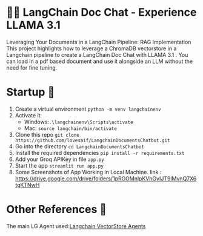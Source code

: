 # 🦜🔗 LangChain Doc Chat - Experience LLAMA 3.1

Leveraging Your Documents in a LangChain Pipeline: RAG Implementation
This project highlights how to leverage a ChromaDB vectorstore in a Langchain pipeline to create a LangChain Doc Chat with LLAMA 3.1 . You can load in a pdf based document and use it alongside an LLM without the need for fine tuning. 


# Startup 🚀
1. Create a virtual environment `python -m venv langchainenv`
2. Activate it: 
   - Windows:`.\langchainenv\Scripts\activate`
   - Mac: `source langchain/bin/activate`
3. Clone this repo `git clone https://github.com/lovesaif/LangchainDocumentsChatbot.git`
4. Go into the directory `cd LangchainDocumentsChatbot
`
5. Install the required dependencies `pip install -r requirements.txt`
6. Add your Groq APIKey in file `app.py`
7. Start the app `streamlit run app.py`
8. Some Screenshots of App Working in Local Machine. link : https://drive.google.com/drive/folders/1pRGOMnlpKVhGvIJT9lMvnQ7X6tgKTNwH

# Other References 🔗
<p>The main LG Agent used:<a href="https://python.langchain.com/docs/introduction/">Langchain VectorStore Agents
</a></p>
